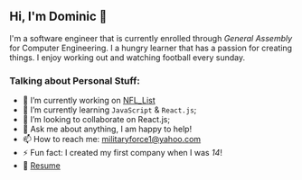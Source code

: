 ## Hi, I'm Dominic 👋


I'm a software engineer that is currently enrolled through *General Assembly* for Computer Engineering. I a hungry learner that has a passion for creating things. I enjoy working out and watching football every sunday.

### Talking about Personal Stuff:

- 🔭 I’m currently working on [NFL_List](https://github.com/fuentesdominic/NFL_List)
- 🌱 I’m currently learning `JavaScript` & `React.js`;
- 👯 I’m looking to collaborate on React.js;
- 💬 Ask me about anything, I am happy to help!
- 📫 How to reach me: militaryforce1@yahoo.com
- ⚡ Fun fact: I created my first company when I was *14*!
- 📝 [Resume](https://docs.google.com/document/d/1o3K0z0WXmDIdhnMsbR6pr8xgLFgdyP95zz16lhncAu4/edit?usp=sharing)

